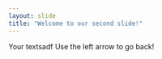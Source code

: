 ```yaml
---
layout: slide
title: "Welcome to our second slide!"
---
```

Your textsadf
Use the left arrow to go back!
